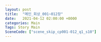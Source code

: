 ```yaml
---
layout: post
title:  "메인_회상_001~012장"
date:   2021-04-12 02:00:00 +0000
categories: Main
Tags: Story Main
SceneCode: ["scene_skip_cp001-012_q1_s10"]
---
```

